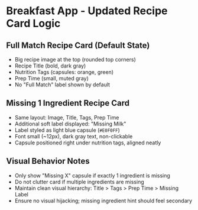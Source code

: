 # Breakfast App - Updated Recipe Card Logic

## Full Match Recipe Card (Default State)

- Big recipe image at the top (rounded top corners)
- Recipe Title (bold, dark gray)
- Nutrition Tags (capsules: orange, green)
- Prep Time (small, muted gray)
- No "Full Match" label shown by default

## Missing 1 Ingredient Recipe Card

- Same layout: Image, Title, Tags, Prep Time
- Additional soft label displayed: "Missing Milk"
- Label styled as light blue capsule (`#E0F0FF`)
- Font small (~12px), dark gray text, non-clickable
- Capsule positioned right under nutrition tags, aligned neatly

## Visual Behavior Notes

- Only show "Missing X" capsule if exactly 1 ingredient is missing
- Do not clutter card if multiple ingredients are missing
- Maintain clean visual hierarchy: Title > Tags > Prep Time > Missing Label
- Ensure no visual hijacking; missing ingredient hint should feel secondary
